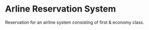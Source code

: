 # Arline Reservation System
 Reservation for an airline system consisting of first & economy class.

